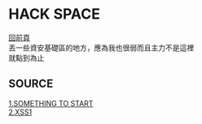 # HACK SPACE  


[回前頁](https://whaleon120.github.io/blogs/blog.html)  
丟一些資安基礎區的地方，應為我也很弱而且主力不是這裡  
就點到為止
## SOURCE
[1.SOMETHING TO START]()  
[2.XSS1](https://whaleon120.github.io/blogs/info/cyber/xss1.html)
